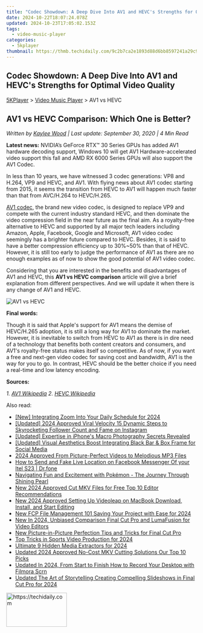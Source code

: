 ```yaml
---
title: "Codec Showdown: A Deep Dive Into AV1 and HEVC's Strengths for Optimal Video Quality"
date: 2024-10-22T18:07:24.078Z
updated: 2024-10-23T17:05:02.153Z
tags:
  - video-music-player
categories:
  - 5kplayer
thumbnail: https://thmb.techidaily.com/9c2b7ca2e1893d88d6bb8597241a29c970bfa10f3bf7e355bd7f5437be375738.jpg
---
```


## Codec Showdown: A Deep Dive Into AV1 and HEVC's Strengths for Optimal Video Quality

[5KPlayer](https://tools.techidaily.com/5kplayer/products/) \> [Video Music Player](https://tools.techidaily.com/5kplayer/video-music-player/) \> AV1 vs HEVC

## AV1 vs HEVC Comparison: Which One is Better?

 _Written by [Kaylee Wood](https://www.quora.com/profile/Amanda-Hu-21) | Last update: September 30, 2020 | 4 Min Read_

**Latest news:** NVIDIA’s GeForce RTX™ 30 Series GPUs has added AV1 hardware decoding support, Windows 10 will get AV1 Hardware-accelerated video support this fall and AMD RX 6000 Series GPUs will also support the AV1 Codec.

In less than 10 years, we have witnessed 3 codec generations: VP8 and H.264, VP9 and HEVC, and AV1\. With flying news about AV1 codec starting from 2015, it seems the transition from HEVC to AV1 will happen much faster than that from AVC/H.264 to HEVC/H.265.

[AV1 codec](https://tools.techidaily.com/5kplayer/video-music-player/), the brand new video codec, is designed to replace VP9 and compete with the current industry standard HEVC, and then dominate the video compression field in the near future as the final aim. As a royalty-free alternative to HEVC and supported by all major tech leaders including Amazon, Apple, Facebook, Google and Microsoft, AV1 video codec seemingly has a brighter future compared to HEVC. Besides, it is said to have a better compression efficiency up to 30%\~50% than that of HEVC. However, it is still too early to judge the performance of AV1 as there are no enough examples as of now to show the good potential of AV1 video codec.

Considering that you are interested in the benefits and disadvantages of AV1 and HEVC, this **AV1 vs HEVC comparison** article will give a brief explanation from different perspectives. And we will update it when there is any change of AV1 and HEVC.

![AV1 vs HEVC](https://www.5kplayer.com/video-music-player/img/av1-vs-hevc-codec.jpg) 

**Final words:**

Though it is said that Apple's support for AV1 means the demise of HEVC/H.265 adoption, it is still a long way for AV1 to dominate the market. However, it is inevitable to switch from HEVC to AV1 as there is in dire need of a technology that benefits both content creators and consumers, and AV1's royalty-free status makes itself so competitive. As of now, if you want a free and next-gen video codec for saving cost and bandwidth, AV1 is the way for you to go. In contrast, HEVC should be the better choice if you need a real-time and low latency encoding.

**Sources:**

_1\. [AV1 Wikipedia](https://en.wikipedia.org/wiki/AV1)_ 
_2\. [HEVC Wikipedia](https://en.wikipedia.org/wiki/High%5FEfficiency%5FVideo%5FCoding)_

<ins class="adsbygoogle"
     style="display:block"
     data-ad-format="autorelaxed"
     data-ad-client="ca-pub-7571918770474297"
     data-ad-slot="1223367746"></ins>

<ins class="adsbygoogle"
     style="display:block"
     data-ad-client="ca-pub-7571918770474297"
     data-ad-slot="8358498916"
     data-ad-format="auto"
     data-full-width-responsive="true"></ins>

<span class="atpl-alsoreadstyle">Also read:</span>
<div><ul>
<li><a href="https://screen-sharing-recording.techidaily.com/new-integrating-zoom-into-your-daily-schedule-for-2024/"><u>[New] Integrating Zoom Into Your Daily Schedule for 2024</u></a></li>
<li><a href="https://instagram-clips.techidaily.com/updated-2024-approved-viral-velocity-15-dynamic-steps-to-skyrocketing-follower-count-and-fame-on-instagram/"><u>[Updated] 2024 Approved Viral Velocity 15 Dynamic Steps to Skyrocketing Follower Count and Fame on Instagram</u></a></li>
<li><a href="https://fox-http.techidaily.com/updated-expertise-in-iphones-macro-photography-secrets-revealed/"><u>[Updated] Expertise in iPhone's Macro Photography Secrets Revealed</u></a></li>
<li><a href="https://facebook-video-content.techidaily.com/updated-visual-aesthetics-boost-integrating-black-bar-and-box-frame-for-social-media/"><u>[Updated] Visual Aesthetics Boost Integrating Black Bar & Box Frame for Social Media</u></a></li>
<li><a href="https://instagram-videos.techidaily.com/2024-approved-from-picture-perfect-videos-to-melodious-mp3-files/"><u>2024 Approved From Picture-Perfect Videos to Melodious MP3 Files</u></a></li>
<li><a href="https://location-social.techidaily.com/how-to-send-and-fake-live-location-on-facebook-messenger-of-your-itel-s23-drfone-by-drfone-virtual-android/"><u>How to Send and Fake Live Location on Facebook Messenger Of your Itel S23 | Dr.fone</u></a></li>
<li><a href="https://buynow-help.techidaily.com/navigating-fun-and-excitement-with-pokemon-the-journey-through-shining-pearl/"><u>Navigating Fun and Excitement with Pokémon - The Journey Through Shining Pearl</u></a></li>
<li><a href="https://video-ai-editor.techidaily.com/new-2024-approved-cut-mkv-files-for-free-top-10-editor-recommendations/"><u>New 2024 Approved Cut MKV Files for Free Top 10 Editor Recommendations</u></a></li>
<li><a href="https://video-ai-editor.techidaily.com/new-2024-approved-setting-up-videoleap-on-macbook-download-install-and-start-editing/"><u>New 2024 Approved Setting Up Videoleap on MacBook Download, Install, and Start Editing</u></a></li>
<li><a href="https://video-ai-editor.techidaily.com/new-fcp-file-management-101-saving-your-project-with-ease-for-2024/"><u>New FCP File Management 101 Saving Your Project with Ease for 2024</u></a></li>
<li><a href="https://video-ai-editor.techidaily.com/new-in-2024-unbiased-comparison-final-cut-pro-and-lumafusion-for-video-editors/"><u>New In 2024, Unbiased Comparison Final Cut Pro and LumaFusion for Video Editors</u></a></li>
<li><a href="https://video-ai-editor.techidaily.com/new-picture-in-picture-perfection-tips-and-tricks-for-final-cut-pro/"><u>New Picture-in-Picture Perfection Tips and Tricks for Final Cut Pro</u></a></li>
<li><a href="https://facebook-video-footage.techidaily.com/top-tricks-in-sports-video-production-for-2024/"><u>Top Tricks in Sports Video Production for 2024</u></a></li>
<li><a href="https://facebook-clips.techidaily.com/ultimate-9-hidden-media-extractors-for-2024/"><u>Ultimate 9 Hidden Media Extractors for 2024</u></a></li>
<li><a href="https://video-ai-editor.techidaily.com/updated-2024-approved-no-cost-mkv-cutting-solutions-our-top-10-picks/"><u>Updated 2024 Approved No-Cost MKV Cutting Solutions Our Top 10 Picks</u></a></li>
<li><a href="https://video-ai-editor.techidaily.com/updated-in-2024-from-start-to-finish-how-to-record-your-desktop-with-filmora-scrn/"><u>Updated In 2024, From Start to Finish How to Record Your Desktop with Filmora Scrn</u></a></li>
<li><a href="https://video-ai-editor.techidaily.com/updated-the-art-of-storytelling-creating-compelling-slideshows-in-final-cut-pro-for-2024/"><u>Updated The Art of Storytelling Creating Compelling Slideshows in Final Cut Pro for 2024</u></a></li>
</ul></div>

<!-- affiliate ads begin -->
<a href="https://united.elfm.net/c/5597632/2139558/4704" target="_top" id="2139558">
  <img src="//a.impactradius-go.com/display-ad/4704-2139558" border="0" alt="https://techidaily.com" width="160" height="90"/>
</a>
<img height="0" width="0" src="https://united.elfm.net/i/5597632/2139558/4704" style="position:absolute;visibility:hidden;" border="0" />
<!-- affiliate ads end -->

